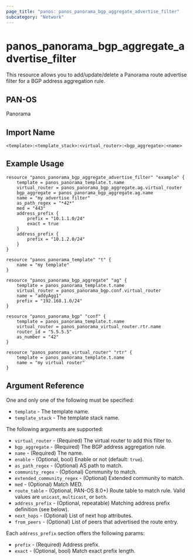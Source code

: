 ```yaml
---
page_title: "panos: panos_panorama_bgp_aggregate_advertise_filter"
subcategory: "Network"
---
```


# panos_panorama_bgp_aggregate_advertise_filter

This resource allows you to add/update/delete a Panorama route advertise filter for a
BGP address aggregation rule.


## PAN-OS

Panorama


## Import Name

```shell
<template>:<template_stack>:<virtual_router>:<bgp_aggregate>:<name>
```


## Example Usage

```hcl
resource "panos_panorama_bgp_aggregate_advertise_filter" "example" {
    template = panos_panorama_template.t.name
    virtual_router = panos_panorama_bgp_aggregate.ag.virtual_router
    bgp_aggregate = panos_panorama_bgp_aggregate.ag.name
    name = "my advertise filter"
    as_path_regex = "*42*"
    med = "443"
    address_prefix {
        prefix = "10.1.1.0/24"
        exact = true
    }
    address_prefix {
        prefix = "10.1.2.0/24"
    }
}

resource "panos_panorama_template" "t" {
    name = "my template"
}

resource "panos_panorama_bgp_aggregate" "ag" {
    template = panos_panorama_template.t.name
    virtual_router = panos_panorama_bgp.conf.virtual_router
    name = "addyAgg1"
    prefix = "192.168.1.0/24"
}

resource "panos_panorama_bgp" "conf" {
    template = panos_panorama_template.t.name
    virtual_router = panos_panorama_virtual_router.rtr.name
    router_id = "5.5.5.5"
    as_number = "42"
}

resource "panos_panorama_virtual_router" "rtr" {
    template = panos_panorama_template.t.name
    name = "my virtual router"
}
```

## Argument Reference

One and only one of the following must be specified:

* `template` - The template name.
* `template_stack` - The template stack name.

The following arguments are supported:

* `virtual_router` - (Required) The virtual router to add this filter to.
* `bgp_aggregate` - (Required) The BGP address aggregation rule.
* `name` - (Required) The name.
* `enable` - (Optional, bool) Enable or not (default: `true`).
* `as_path_regex` - (Optional) AS path to match.
* `community_regex` - (Optional) Community to match.
* `extended_community_regex` - (Optional) Extended community to match.
* `med` - (Optional) Match MED.
* `route_table` - (Optional, PAN-OS 8.0+) Route table to match rule.  Valid
  values are `unicast`, `multicast`, or `both`.
* `address_prefix` - (Optional, repeatable) Matching address prefix definition
  (see below).
* `next_hops` - (Optional) List of next hop attributes.
* `from_peers` - (Optional) List of peers that advertised the route entry.

Each `address_prefix` section offers the following params:

* `prefix` - (Required) Address prefix.
* `exact` - (Optional, bool) Match exact prefix length.
